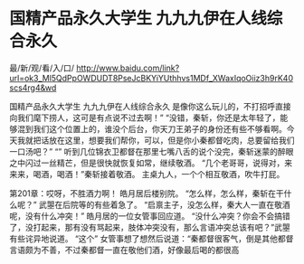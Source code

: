 # 国精产品永久大学生 九九九伊在人线综合永久

最/新/观/看/入/口/ http://www.baidu.com/link?url=ok3_Ml5QdPpOWDUDT8PseJcBKYiYUthhvs1MDf_XWaxIqoOiiz3h9rK40scs4rg4&wd


国精产品永久大学生 九九九伊在人线综合永久
是像你这么玩儿的，不打招呼直接向我们麾下捞人，这可是有点说不过去啊！”
    “没错，秦斩，你还是太年轻了，能够混到我们这个位置上的，谁没个后台，你天刀王弟子的身份还有些不够看啊。今天我就把话放在这里，想要我们帮你，可以，但是你小秦都督吃肉，总要留给我们一口汤吧？”
    “”
    听到几位锦衣卫都督在那里七嘴八舌的说个没完，秦斩迷蒙的醉眼之中闪过一丝精芒，但是很快就恢复如常，继续敬酒。
    “几个老哥哥，说得对，来来来，喝酒，喝酒！”秦斩接着敬酒。
    主桌九人，一个个相互敬酒，吹牛打屁。

第201章：哎呀，不胜酒力啊！
    皓月居后楼别院。
    “怎么样，怎么样，秦斩在干什么呢？”
    武曌在后院等的有些着急了。
    “启禀主子，没怎么样，秦大人一直在敬酒呢，没有什么冲突！”
    皓月居的一位女管事回应道。
    “没什么冲突？你会不会搞错了，没打起来，那有没有骂起来，肢体冲突没有，那么言语冲突总该有吧？”武曌有些诧异地说道。
    “这个”
    女管事想了想然后说道：“秦都督很客气，倒是其他都督言语颇为不善，不过秦都督一直在敬他们酒，好像最后喝的都很高

